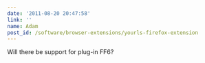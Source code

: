 ```yaml
---
date: '2011-08-20 20:47:58'
link: ''
name: Adam
post_id: /software/browser-extensions/yourls-firefox-extension
---
```


Will there be support for plug-in FF6?
